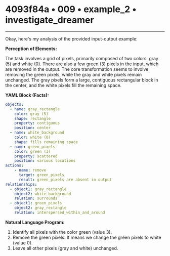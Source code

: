 # 4093f84a • 009 • example_2 • investigate_dreamer

---
Okay, here's my analysis of the provided input-output example:

**Perception of Elements:**

The task involves a grid of pixels, primarily composed of two colors: gray (5) and white (0).  There are also a few green (3) pixels in the input, which are removed in the output. The core transformation seems to involve removing the green pixels, while the gray and white pixels remain unchanged. The gray pixels form a large, contiguous rectangular block in the center, and the white pixels fill the remaining space.

**YAML Block (Facts):**



```yaml
objects:
  - name: gray_rectangle
    color: gray (5)
    shape: rectangle
    property: contiguous
    position: center
  - name: white_background
    color: white (0)
    shape: fills remaining space
  - name: green_pixels
    color: green (3)
    property: scattered
    position: various locations
actions:
    - name: remove
      target: green_pixels
      result: green_pixels are absent in output
relationships:
  - object1: gray_rectangle
    object2: white_background
    relation: surrounds
  - object1: green_pixels
    object2: gray_rectangle
    relation: interspersed_within_and_around

```



**Natural Language Program:**

1.  Identify all pixels with the color green (value 3).
2.  Remove the green pixels. It means we change the green pixels to white (value 0).
3.  Leave all other pixels (gray and white) unchanged.

